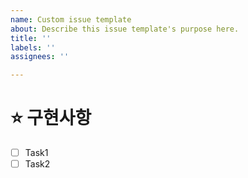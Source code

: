```yaml
---
name: Custom issue template
about: Describe this issue template's purpose here.
title: ''
labels: ''
assignees: ''

---
```


# ⭐️ **구현사항**

* [ ] Task1
* [ ] Task2
